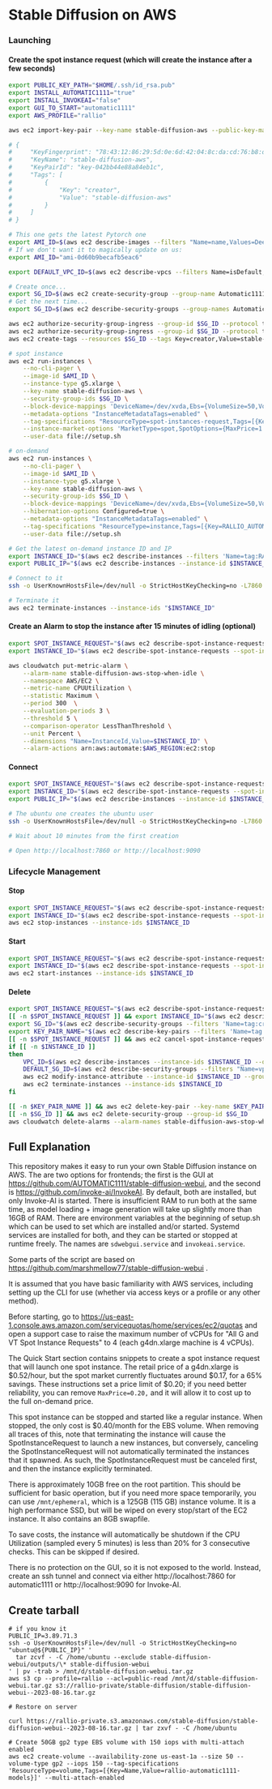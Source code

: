 # Stable Diffusion on AWS

### Launching

#### Create the spot instance request (which will create the instance after a few seconds)

```bash {name=launch-an-instance}
export PUBLIC_KEY_PATH="$HOME/.ssh/id_rsa.pub"
export INSTALL_AUTOMATIC1111="true"
export INSTALL_INVOKEAI="false"
export GUI_TO_START="automatic1111"
export AWS_PROFILE="rallio"

aws ec2 import-key-pair --key-name stable-diffusion-aws --public-key-material fileb://${PUBLIC_KEY_PATH} --tag-specifications 'ResourceType=key-pair,Tags=[{Key=creator,Value=stable-diffusion-aws}]'

# {
#     "KeyFingerprint": "78:43:12:86:29:5d:0e:6d:42:04:8c:da:cd:76:b8:db",
#     "KeyName": "stable-diffusion-aws",
#     "KeyPairId": "key-042bb44e88a84eb1c",
#     "Tags": [
#         {
#             "Key": "creator",
#             "Value": "stable-diffusion-aws"
#         }
#     ]
# }

# This one gets the latest Pytorch one
export AMI_ID=$(aws ec2 describe-images --filters "Name=name,Values=Deep Learning AMI GPU PyTorch 2.0*Ubuntu 20.04*" "Name=owner-id,Values=898082745236" --query 'reverse(sort_by(Images, &CreationDate))[0].ImageId' --output text)
# If we don't want it to magically update on us:
export AMI_ID="ami-0d60b9becafb5eac6"

export DEFAULT_VPC_ID=$(aws ec2 describe-vpcs --filters Name=isDefault,Values=true --query 'Vpcs[0].VpcId' --output text)

# Create once...
export SG_ID=$(aws ec2 create-security-group --group-name Automatic1111-Access --description "Allow SSH at first, more later" --vpc-id $DEFAULT_VPC_ID --query 'GroupId' --output text)
# Get the next time...
export SG_ID=$(aws ec2 describe-security-groups --group-names Automatic1111-Access --query 'SecurityGroups[0].GroupId' --output=text)

aws ec2 authorize-security-group-ingress --group-id $SG_ID --protocol tcp --port 22 --cidr 0.0.0.0/0
aws ec2 authorize-security-group-ingress --group-id $SG_ID --protocol tcp --port 7861 --cidr 0.0.0.0/0
aws ec2 create-tags --resources $SG_ID --tags Key=creator,Value=stable-diffusion-aws

# spot instance
aws ec2 run-instances \
    --no-cli-pager \
    --image-id $AMI_ID \
    --instance-type g5.xlarge \
    --key-name stable-diffusion-aws \
    --security-group-ids $SG_ID \
    --block-device-mappings 'DeviceName=/dev/xvda,Ebs={VolumeSize=50,VolumeType=gp3}' \
    --metadata-options "InstanceMetadataTags=enabled" \
    --tag-specifications "ResourceType=spot-instances-request,Tags=[{Key=creator,Value=stable-diffusion-aws}]" "ResourceType=instance,Tags=[{Key=INSTALL_AUTOMATIC1111,Value=$INSTALL_AUTOMATIC1111},{Key=INSTALL_INVOKEAI,Value=$INSTALL_INVOKEAI},{Key=GUI_TO_START,Value=$GUI_TO_START}]" \
    --instance-market-options 'MarketType=spot,SpotOptions={MaxPrice=1.006,SpotInstanceType=persistent,InstanceInterruptionBehavior=stop}' \
    --user-data file://setup.sh

# on-demand
aws ec2 run-instances \
    --no-cli-pager \
    --image-id $AMI_ID \
    --instance-type g5.xlarge \
    --key-name stable-diffusion-aws \
    --security-group-ids $SG_ID \
    --block-device-mappings 'DeviceName=/dev/xvda,Ebs={VolumeSize=50,VolumeType=gp3}' \
    --hibernation-options Configured=true \
    --metadata-options "InstanceMetadataTags=enabled" \
    --tag-specifications "ResourceType=instance,Tags=[{Key=RALLIO_AUTOMATIC_1111,Value=true},{Key=RALLIO_ENV,Value=test}]" \
    --user-data file://setup.sh

# Get the latest on-demand instance ID and IP
export INSTANCE_ID="$(aws ec2 describe-instances --filters 'Name=tag:RALLIO_AUTOMATIC_1111,Values=true' 'Name=instance-state-name,Values=running' 'Name=tag:RALLIO_ENV,Values=test' --query 'reverse(sort_by(Reservations[*].Instances[], &LaunchTime))[0].InstanceId' --output text)"
export PUBLIC_IP="$(aws ec2 describe-instances --instance-id $INSTANCE_ID | jq -r '.Reservations[].Instances[].PublicIpAddress')"

# Connect to it
ssh -o UserKnownHostsFile=/dev/null -o StrictHostKeyChecking=no -L7860:localhost:7860 -L9090:localhost:9090 ubuntu@$PUBLIC_IP

# Terminate it
aws ec2 terminate-instances --instance-ids "$INSTANCE_ID"

```

#### Create an Alarm to stop the instance after 15 minutes of idling (optional)

```bash {name=create-cloudwatch-alarm, promptEnv=false}
export SPOT_INSTANCE_REQUEST="$(aws ec2 describe-spot-instance-requests --filters 'Name=tag:creator,Values=stable-diffusion-aws' 'Name=state,Values=active,open' | jq -r '.SpotInstanceRequests[].SpotInstanceRequestId')"
export INSTANCE_ID="$(aws ec2 describe-spot-instance-requests --spot-instance-request-ids $SPOT_INSTANCE_REQUEST | jq -r '.SpotInstanceRequests[].InstanceId')"

aws cloudwatch put-metric-alarm \
    --alarm-name stable-diffusion-aws-stop-when-idle \
    --namespace AWS/EC2 \
    --metric-name CPUUtilization \
    --statistic Maximum \
    --period 300  \
    --evaluation-periods 3 \
    --threshold 5 \
    --comparison-operator LessThanThreshold \
    --unit Percent \
    --dimensions "Name=InstanceId,Value=$INSTANCE_ID" \
    --alarm-actions arn:aws:automate:$AWS_REGION:ec2:stop
```

#### Connect

```bash {name=connect-via-ssh, promptEnv=false}
export SPOT_INSTANCE_REQUEST="$(aws ec2 describe-spot-instance-requests --filters 'Name=tag:creator,Values=stable-diffusion-aws' 'Name=state,Values=active,open' | jq -r '.SpotInstanceRequests[].SpotInstanceRequestId')"
export INSTANCE_ID="$(aws ec2 describe-spot-instance-requests --spot-instance-request-ids $SPOT_INSTANCE_REQUEST | jq -r '.SpotInstanceRequests[].InstanceId')"
export PUBLIC_IP="$(aws ec2 describe-instances --instance-id $INSTANCE_ID | jq -r '.Reservations[].Instances[].PublicIpAddress')"

# The ubuntu one creates the ubuntu user
ssh -o UserKnownHostsFile=/dev/null -o StrictHostKeyChecking=no -L7860:localhost:7860 -L9090:localhost:9090 ubuntu@$PUBLIC_IP

# Wait about 10 minutes from the first creation

# Open http://localhost:7860 or http://localhost:9090
```

### Lifecycle Management

#### Stop

```bash {name=stop-the-instance, promptEnv=false}
export SPOT_INSTANCE_REQUEST="$(aws ec2 describe-spot-instance-requests --filters 'Name=tag:creator,Values=stable-diffusion-aws' 'Name=state,Values=active,open' | jq -r '.SpotInstanceRequests[].SpotInstanceRequestId')"
export INSTANCE_ID="$(aws ec2 describe-spot-instance-requests --spot-instance-request-ids $SPOT_INSTANCE_REQUEST | jq -r '.SpotInstanceRequests[].InstanceId')"
aws ec2 stop-instances --instance-ids $INSTANCE_ID
```

#### Start

```bash {name=start-the-instance, promptEnv=false}
export SPOT_INSTANCE_REQUEST="$(aws ec2 describe-spot-instance-requests --filters 'Name=tag:creator,Values=stable-diffusion-aws' 'Name=state,Values=disabled' | jq -r '.SpotInstanceRequests[].SpotInstanceRequestId')"
export INSTANCE_ID="$(aws ec2 describe-spot-instance-requests --spot-instance-request-ids $SPOT_INSTANCE_REQUEST | jq -r '.SpotInstanceRequests[].InstanceId')"
aws ec2 start-instances --instance-ids $INSTANCE_ID
```

#### Delete

```bash {name=cleanup-everything, promptEnv=false}
export SPOT_INSTANCE_REQUEST="$(aws ec2 describe-spot-instance-requests --filters 'Name=tag:creator,Values=stable-diffusion-aws' 'Name=state,Values=active,open,disabled' | jq -r '.SpotInstanceRequests[].SpotInstanceRequestId')"
[[ -n $SPOT_INSTANCE_REQUEST ]] && export INSTANCE_ID="$(aws ec2 describe-spot-instance-requests --spot-instance-request-ids $SPOT_INSTANCE_REQUEST | jq -r '.SpotInstanceRequests[].InstanceId')"
export SG_ID="$(aws ec2 describe-security-groups --filters 'Name=tag:creator,Values=stable-diffusion-aws' --query 'SecurityGroups[*].GroupId' --output text)"
export KEY_PAIR_NAME="$(aws ec2 describe-key-pairs --filters 'Name=tag:creator,Values=stable-diffusion-aws' --query 'KeyPairs[0].KeyName' --output text)"
[[ -n $SPOT_INSTANCE_REQUEST ]] && aws ec2 cancel-spot-instance-requests --spot-instance-request-ids $SPOT_INSTANCE_REQUEST
if [[ -n $INSTANCE_ID ]]
then
    VPC_ID=$(aws ec2 describe-instances --instance-ids $INSTANCE_ID --query 'Reservations[0].Instances[0].VpcId' --output text)
    DEFAULT_SG_ID=$(aws ec2 describe-security-groups --filters "Name=vpc-id,Values=$VPC_ID" "Name=group-name,Values=default" --query 'SecurityGroups[0].GroupId' --output text)
    aws ec2 modify-instance-attribute --instance-id $INSTANCE_ID --groups $DEFAULT_SG_ID
    aws ec2 terminate-instances --instance-ids $INSTANCE_ID
fi

[[ -n $KEY_PAIR_NAME ]] && aws ec2 delete-key-pair --key-name $KEY_PAIR_NAME
[[ -n $SG_ID ]] && aws ec2 delete-security-group --group-id $SG_ID
aws cloudwatch delete-alarms --alarm-names stable-diffusion-aws-stop-when-idle
```

## Full Explanation

This repository makes it easy to run your own Stable Diffusion instance on AWS. The are two options for frontends; the first is the GUI at https://github.com/AUTOMATIC1111/stable-diffusion-webui, and the second is https://github.com/invoke-ai/InvokeAI. By default, both are installed, but only Invoke-AI is started. There is insufficient RAM to run both at the same time, as model loading + image generation will take up slightly more than 16GB of RAM. There are environment variables at the beginning of setup.sh which can be used to set which are installed and/or started. Systemd services are installed for both, and they can be started or stopped at runtime freely. The names are `sdwebgui.service` and `invokeai.service`. 

Some parts of the script are based on https://github.com/marshmellow77/stable-diffusion-webui .

It is assumed that you have basic familiarity with AWS services, including setting up the CLI for use (whether via access keys or a profile or any other method).

Before starting, go to https://us-east-1.console.aws.amazon.com/servicequotas/home/services/ec2/quotas and open a support case to raise the maximum number of vCPUs for "All G and VT Spot Instance Requests" to 4 (each g4dn.xlarge machine is 4 vCPUs).

The Quick Start section contains snippets to create a spot instance request that will launch one spot instance. The retail price of a g4dn.xlarge is $0.52/hour, but the spot market currently fluctuates around $0.17, for a 65% savings. These instructions set a price limit of $0.20; if you need better reliability, you can remove `MaxPrice=0.20,` and it will allow it to cost up to the full on-demand price.

This spot instance can be stopped and started like a regular instance. When stopped, the only cost is $0.40/month for the EBS volume. When removing all traces of this, note that terminating the instance will cause the SpotInstanceRequest to launch a new instances, but conversely, canceling the SpotInstanceRequest will not automatically terminated the instances that it spawned. As such, the SpotInstanceRequest must be canceled first, and then the instance explicitly terminated.

There is approximately 10GB free on the root partition. This should be sufficient for basic operation, but if you need more space temporarily, you can use `/mnt/ephemeral`, which is a 125GB (115 GB) instance volume. It is a high performance SSD, but will be wiped on every stop/start of the EC2 instance. It also contains an 8GB swapfile.

To save costs, the instance will automatically be shutdown if the CPU Utilization (sampled every 5 minutes) is less than 20% for 3 consecutive checks. This can be skipped if desired.

There is no protection on the GUI, so it is not exposed to the world. Instead, create an ssh tunnel and connect via either http://localhost:7860 for automatic1111 or http://localhost:9090 for Invoke-AI.

## Create tarball

```
# if you know it
PUBLIC_IP=3.89.71.3
ssh -o UserKnownHostsFile=/dev/null -o StrictHostKeyChecking=no "ubuntu@${PUBLIC_IP}" '
  tar zcvf - -C /home/ubuntu --exclude stable-diffusion-webui/outputs/\* stable-diffusion-webui
' | pv -trab > /mnt/d/stable-diffusion-webui.tar.gz
aws s3 cp --profile=rallio --acl=public-read /mnt/d/stable-diffusion-webui.tar.gz s3://rallio-private/stable-diffusion/stable-diffusion-webui--2023-08-16.tar.gz

# Restore on server

curl https://rallio-private.s3.amazonaws.com/stable-diffusion/stable-diffusion-webui--2023-08-16.tar.gz | tar zxvf - -C /home/ubuntu

# Create 50GB gp2 type EBS volume with 150 iops with multi-attach enabled
aws ec2 create-volume --availability-zone us-east-1a --size 50 --volume-type gp2 --iops 150 --tag-specifications 'ResourceType=volume,Tags=[{Key=Name,Value=rallio-automatic1111-models}]' --multi-attach-enabled

```

